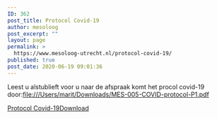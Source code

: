 ```yaml
---
ID: 362
post_title: Protocol Covid-19
author: mesoloog
post_excerpt: ""
layout: page
permalink: >
  https://www.mesoloog-utrecht.nl/protocol-covid-19/
published: true
post_date: 2020-06-19 09:01:36
---
```

<!-- wp:paragraph -->
<p>Leest u alstublieft voor u naar de afspraak komt het procol covid-19 door:<a href="file:///Users/marit/Downloads/MES-005-COVID-protocol-P1.pdf">file:///Users/marit/Downloads/MES-005-COVID-protocol-P1.pdf</a></p>
<!-- /wp:paragraph -->

<!-- wp:file {"id":364,"href":"https://www.mesoloog-utrecht.nl/wp-content/uploads/2020/06/MES-005-COVID-protocol-P1.pdf"} -->
<div class="wp-block-file"><a href="https://www.mesoloog-utrecht.nl/wp-content/uploads/2020/06/MES-005-COVID-protocol-P1.pdf">Protocol Covid-19</a><a href="https://www.mesoloog-utrecht.nl/wp-content/uploads/2020/06/MES-005-COVID-protocol-P1.pdf" class="wp-block-file__button" download>Download</a></div>
<!-- /wp:file -->

<!-- wp:paragraph -->
<p></p>
<!-- /wp:paragraph -->